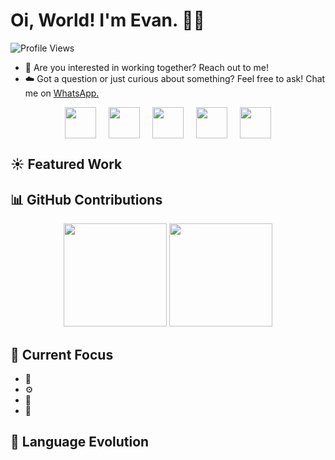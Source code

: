 # Oi, World! I'm Evan. 👋🏼

![Profile Views](https://komarev.com/ghpvc/?username=ICodeStuff5&label=Profile%20views&color=60598F&style=flat)

<div class="github-introduction"> </div>

- 💼 Are you interested in working together? Reach out to me!
- ☁️ Got a question or just curious about something? Feel free to ask! Chat me on <a href="https://wa.me/+971504196249" target="_blank">WhatsApp.</a>

<div class="badges-intro" style="display: flex; justify-content: center; align-items: center; align-items: center; gap: 20px; flex-wrap: wrap;">
  <img src="https://img.icons8.com/?size=100&id=iWw83PVcBpLw&format=png&color=000000" width="50">
  <img src="https://img.icons8.com/?size=100&id=W0YEwBDDfTeu&format=png&color=000000" width="50">
  <img src="https://img.icons8.com/?size=100&id=xBW8JMtsQGFC&format=png&color=000000" width="50">
  <img src="https://img.icons8.com/?size=100&id=MWiBjkuHeMVq&format=png&color=000000" width="50">
  <img src="https://img.icons8.com/?size=100&id=dJjTWMogzFzg&format=png&color=000000" width="50">
</div>

## ☀️ Featured Work

## 📊 GitHub Contributions

<div class="badges-githubstats">
  <p align="center">
    <img src="https://github-readme-stats.vercel.app/api?username=ICreateStuff5&theme=transparent&show_icons=true&hide_border=true&count_private=true" height="165">
    <img src="https://github-readme-streak-stats.herokuapp.com/?user=ICreateStuff5&theme=transparent&hide_border=true&count_private=true" height="165">
  </p>
</div>

## 🚀 Current Focus

- 🔭
- ⚙️ 
- 🌱
- 🧪

## 🧰 Language Evolution
